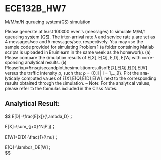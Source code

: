 # ECE132B_HW7

M/M/m/N queueing system(QS) simulation

Please generate at least 100000 events (messages) to simulate M/M/1 queueing system (QS). The inter-arrival rate λ and service rate μ are set as 4 messages/sec and 5 messages/sec, respectively. You may use the sample code provided for simulating Problem 1 (a folder containing Matlab scripts is uploaded in Bruinlearn in the same week as the homework).
(a) Please compare the simulation results of E[X], E[Q], E[D], E[W] with corre- sponding analytical results.
(b) Pleasefixμ=5msg/secandplotthesimulationresultsofE[X],E[Q],E[D],E[W] versus the traffic intensity ρ, such that ρ = {0.1i | i = 1,...,9}. Plot the ana- lytically computed values of E[X],E[Q],E[D],E[W], next to the corresponding results obtained through the simulation.
– Note: For the analytical values, please refer to the formulas included in the Class Notes.

## Analytical Result:


$$
E[D]=\frac{E[x]}{\lambda_D}；<br>

E[X]=\sum_{j=0}^NjP(j)； <br>

E[W]=E[D]-\frac{1}{\mu}；<br>

E[Q]=\lambda_DE[W]；<br>
$$
